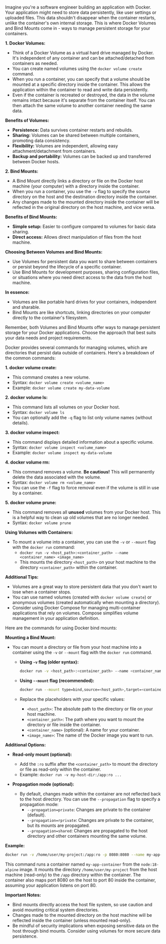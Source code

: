 Imagine you're a software engineer building an application with Docker. Your application might need to store data persistently, like user settings or uploaded files. This data shouldn't disappear when the container restarts, unlike the container's own internal storage. This is where Docker Volumes and Bind Mounts come in - ways to manage persistent storage for your containers.

**1. Docker Volumes:**

* Think of a Docker Volume as a virtual hard drive managed by Docker. It's independent of any container and can be attached/detached from containers as needed. 
* You can create named volumes using the `docker volume create` command.
* When you run a container, you can specify that a volume should be mounted at a specific directory inside the container. This allows the application within the container to read and write data persistently.
* Even if the container is recreated or destroyed, the data in the volume remains intact because it's separate from the container itself. You can then attach the same volume to another container needing the same data.

**Benefits of Volumes:**

* **Persistence:** Data survives container restarts and rebuilds.
* **Sharing:** Volumes can be shared between multiple containers, promoting data consistency.
* **Flexibility:** Volumes are independent, allowing easy attachment/detachment from containers.
* **Backup and portability:** Volumes can be backed up and transferred between Docker hosts.

**2. Bind Mounts:**

* A Bind Mount directly links a directory or file on the Docker host machine (your computer) with a directory inside the container. 
* When you run a container, you use the `-v` flag to specify the source directory on the host and the destination directory inside the container.
* Any changes made to the mounted directory inside the container will be reflected in the original directory on the host machine, and vice versa.

**Benefits of Bind Mounts:**

* **Simple setup:** Easier to configure compared to volumes for basic data sharing.
* **Direct access:** Allows direct manipulation of files from the host machine.

**Choosing Between Volumes and Bind Mounts:**

* Use Volumes for persistent data you want to share between containers or persist beyond the lifecycle of a specific container.
* Use Bind Mounts for development purposes, sharing configuration files, or situations where you need direct access to the data from the host machine.

**In essence:**

* Volumes are like portable hard drives for your containers, independent and sharable.
* Bind Mounts are like shortcuts, linking directories on your computer directly to the container's filesystem.

Remember, both Volumes and Bind Mounts offer ways to manage persistent storage for your Docker applications. Choose the approach that best suits your data needs and project requirements.

Docker provides several commands for managing volumes, which are directories that persist data outside of containers. Here's a breakdown of the common commands:

**1. docker volume create:**

   - This command creates a new volume.
   - Syntax: `docker volume create <volume_name>`
   - Example: `docker volume create my-data-volume`

**2. docker volume ls:**

   - This command lists all volumes on your Docker host.
   - Syntax: `docker volume ls`
   - You can optionally add the `-q` flag to list only volume names (without details).

**3. docker volume inspect:**

   - This command displays detailed information about a specific volume.
   - Syntax: `docker volume inspect <volume_name>`
   - Example: `docker volume inspect my-data-volume`

**4. docker volume rm:**

   - This command removes a volume. **Be cautious!** This will permanently delete the data associated with the volume.
   - Syntax: `docker volume rm <volume_name>`
   - You can use the `-f` flag to force removal even if the volume is still in use by a container.

**5. docker volume prune:**

   - This command removes all **unused** volumes from your Docker host. This is a helpful way to clean up old volumes that are no longer needed.
   - Syntax: `docker volume prune`

**Using Volumes with Containers:**

- To mount a volume into a container, you can use the `-v` or `--mount` flag with the `docker run` command:
   - `docker run -v <host_path>:<container_path> --name <container_name> <image_name>`
   - This mounts the directory `<host_path>` on your host machine to the directory `<container_path>` within the container.

**Additional Tips:**

- Volumes are a great way to store persistent data that you don't want to lose when a container stops.
- You can use named volumes (created with `docker volume create`) or anonymous volumes (created automatically when mounting a directory).
- Consider using Docker Compose for managing multi-container applications that rely on volumes. Compose simplifies volume management in your application definition.

Here are the commands for using Docker bind mounts:

**Mounting a Bind Mount:**

- You can mount a directory or file from your host machine into a container using the `-v` or `--mount` flag with the `docker run` command.

  - **Using `-v` flag (older syntax):**
    ```bash
    docker run -v <host_path>:<container_path> --name <container_name> <image_name>
    ```

  - **Using `--mount` flag (recommended):**
    ```bash
    docker run --mount type=bind,source=<host_path>,target=<container_path> --name <container_name> <image_name>
    ```

  - Replace the placeholders with your specific values:
    - `<host_path>`: The absolute path to the directory or file on your host machine.
    - `<container_path>`: The path where you want to mount the directory or file inside the container.
    - `<container_name>` (optional): A name for your container.
    - `<image_name>`: The name of the Docker image you want to run.

**Additional Options:**

- **Read-only mount (optional):**
  - Add the `:ro` suffix after the `<container_path>` to mount the directory or file as read-only within the container.
  - Example: `docker run -v my-host-dir:/app:ro ...`

- **Propagation mode (optional):**
  - By default, changes made within the container are not reflected back to the host directory. You can use the `--propagation` flag to specify a propagation mode:
    - `--propagation=private`: Changes are private to the container (default).
    - `--propagation=rprivate`: Changes are private to the container, but its mounts are propagated.
    - `--propagation=shared`: Changes are propagated to the host directory and other containers mounting the same volume.

**Example:**

```bash
docker run -v /home/user/my-project:/app:ro -p 8080:8080 --name my-app-container node:18-alpine npm start
```

This command runs a container named `my-app-container` from the `node:18-alpine` image. It mounts the directory `/home/user/my-project` from the host machine (read-only) to the `/app` directory within the container. The container also maps port 8080 on the host to port 80 inside the container, assuming your application listens on port 80.

**Important Notes:**

- Bind mounts directly access the host file system, so use caution and avoid mounting critical system directories.
- Changes made to the mounted directory on the host machine will be reflected inside the container (unless mounted read-only).
- Be mindful of security implications when exposing sensitive data on the host through bind mounts. Consider using volumes for more secure data persistence.
